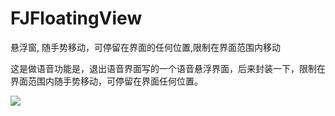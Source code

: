 # FJFloatingView
悬浮窗, 随手势移动，可停留在界面的任何位置,限制在界面范围内移动

这是做语音功能是，退出语音界面写的一个语音悬浮界面，后来封装一下，限制在界面范围内随手势移动，可停留在界面任何位置。


![](https://github.com/fangjinfeng/FJFloatingView/blob/master/ScreenShot/floating_view_3.jpg) 



